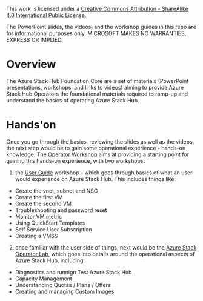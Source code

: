 This work is licensed under a [Creative Commons Attribution - ShareAlike 4.0 International Public License](https://creativecommons.org/licenses/by-sa/4.0/legalcode).

The PowerPoint slides, the videos, and the workshop guides in this repo are for informational purposes only. MICROSOFT MAKES NO WARRANTIES, EXPRESS OR IMPLIED.

# Overview

The Azure Stack Hub Foundation Core are a set of materials (PowerPoint presentations, workshops, and links to videos) aiming to provide Azure Stack Hub Operators the foundational materials required to ramp-up and understand the basics of operating Azure Stack Hub.

# Hands'on

Once you go through the basics, reviewing the slides as well as the videos, the next step would be to gain some operational experience - hands-on knowledge. 
The [Operator Workshop](https://github.com/Azure-Samples/Azure-Stack-Hub-Foundation-Core/blob/master/OperatorWorkshop) aims at providing a starting point for gaining this hands-on experience, with two workshops:

1. the [User Guide](https://github.com/Azure-Samples/Azure-Stack-Hub-Foundation-Core/blob/master/OperatorWorkshop/azure-stack-hub-lab-guide-user.md) workshop - which goes through basics of what an user would experience on Azure Stack Hub. This includes things like:
* Create the vnet, subnet,and NSG
* Create the first VM
* Create the second VM
* Troubleshooting and password reset
* Monitor VM metric
* Using QuickStart Templates
* Self Service User Subscription
* Creating a VMSS

2. once familiar with the user side of things, next would be the [Azure Stack Operator Lab](https://github.com/Azure-Samples/Azure-Stack-Hub-Foundation-Core/blob/master/OperatorWorkshop/azure-stack-hub-lab-guide-operator.md), which goes into details around the operational aspects of Azure Stack Hub, including:

* Diagnostics and runnign Test Azure Stack Hub
* Capacity Management
* Understanding Quotas / Plans / Offers
* Creating and managing Custom Images

